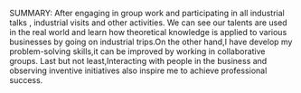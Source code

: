 SUMMARY:
After engaging in group work and participating in all industrial talks , industrial visits and other activities. We can see our talents are used in the real world and learn how theoretical knowledge is applied to various businesses by going on industrial trips.On the other hand,I have develop my problem-solving skills,it can be improved by working in collaborative groups.
Last but not least,Interacting with people in the business and observing inventive initiatives also inspire me to achieve professional success.                                                      
